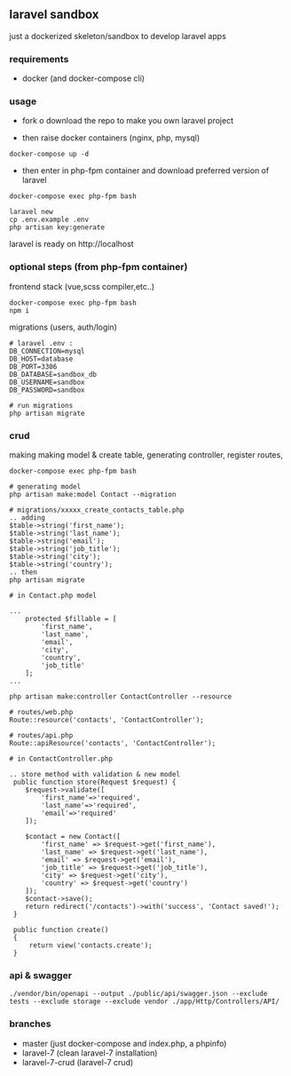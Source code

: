## laravel sandbox


just a dockerized skeleton/sandbox to develop laravel apps

### requirements

- docker (and docker-compose cli)

### usage

- fork o download the repo to make you own laravel project

- then raise docker containers (nginx, php, mysql)
```
docker-compose up -d
```

- then enter in php-fpm container and download preferred version of laravel
```
docker-compose exec php-fpm bash

laravel new
cp .env.example .env
php artisan key:generate
```


laravel is ready on http://localhost


### optional steps (from php-fpm container)
frontend stack (vue,scss compiler,etc..)
```
docker-compose exec php-fpm bash
npm i
```

migrations (users, auth/login)
```
# laravel .env :
DB_CONNECTION=mysql
DB_HOST=database
DB_PORT=3306
DB_DATABASE=sandbox_db
DB_USERNAME=sandbox
DB_PASSWORD=sandbox

# run migrations
php artisan migrate
```


### crud 

making making model & create table, generating controller, register routes, 

```
docker-compose exec php-fpm bash

# generating model
php artisan make:model Contact --migration

# migrations/xxxxx_create_contacts_table.php
.. adding
$table->string('first_name');
$table->string('last_name');
$table->string('email');
$table->string('job_title');
$table->string('city');
$table->string('country');
.. then
php artisan migrate

# in Contact.php model

...
    protected $fillable = [
        'first_name',
        'last_name',
        'email',
        'city',
        'country',
        'job_title'       
    ];
...

php artisan make:controller ContactController --resource

# routes/web.php
Route::resource('contacts', 'ContactController');

# routes/api.php
Route::apiResource('contacts', 'ContactController');

# in ContactController.php

.. store method with validation & new model
 public function store(Request $request) {
    $request->validate([
        'first_name'=>'required',
        'last_name'=>'required',
        'email'=>'required'
    ]);

    $contact = new Contact([
        'first_name' => $request->get('first_name'),
        'last_name' => $request->get('last_name'),
        'email' => $request->get('email'),
        'job_title' => $request->get('job_title'),
        'city' => $request->get('city'),
        'country' => $request->get('country')
    ]);
    $contact->save();
    return redirect('/contacts')->with('success', 'Contact saved!');
 }
 
 public function create()
 {
     return view('contacts.create');
 }
```

### api & swagger
```
./vendor/bin/openapi --output ./public/api/swagger.json --exclude tests --exclude storage --exclude vendor ./app/Http/Controllers/API/

```


### branches

- master (just docker-compose and index.php, a phpinfo)
- laravel-7 (clean laravel-7 installation)
- laravel-7-crud (laravel-7 crud)

